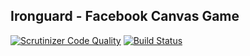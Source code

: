 ## Ironguard - Facebook Canvas Game

[![Scrutinizer Code Quality](https://scrutinizer-ci.com/g/tsergium/IronGuard/badges/quality-score.png?b=master)](https://scrutinizer-ci.com/g/tsergium/IronGuard/?branch=master)
[![Build Status](https://scrutinizer-ci.com/g/tsergium/IronGuard/badges/build.png?b=master)](https://scrutinizer-ci.com/g/tsergium/IronGuard/build-status/master)
